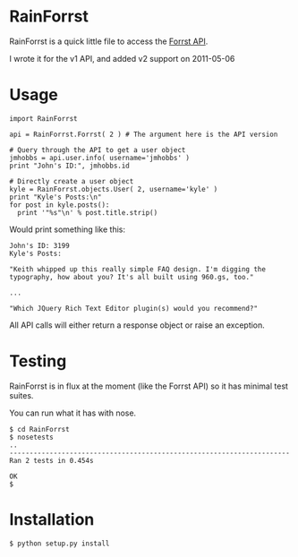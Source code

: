 # RainForrst

RainForrst is a quick little file to access the [Forrst API](http://forrst.com/api).

I wrote it for the v1 API, and added v2 support on 2011-05-06

# Usage

    import RainForrst

    api = RainForrst.Forrst( 2 ) # The argument here is the API version

    # Query through the API to get a user object
    jmhobbs = api.user.info( username='jmhobbs' )
    print "John's ID:", jmhobbs.id

    # Directly create a user object
    kyle = RainForrst.objects.User( 2, username='kyle' )
    print "Kyle's Posts:\n"
    for post in kyle.posts():
      print '"%s"\n' % post.title.strip()

Would print something like this:

    John's ID: 3199
    Kyle's Posts:

    "Keith whipped up this really simple FAQ design. I'm digging the typography, how about you? It's all built using 960.gs, too."

    ...

    "Which JQuery Rich Text Editor plugin(s) would you recommend?"


All API calls will either return a response object or raise an exception.

# Testing

RainForrst is in flux at the moment (like the Forrst API) so it has minimal test suites.

You can run what it has with nose.

    $ cd RainForrst
    $ nosetests
    ..
    ----------------------------------------------------------------------
    Ran 2 tests in 0.454s

    OK
    $

# Installation

    $ python setup.py install
